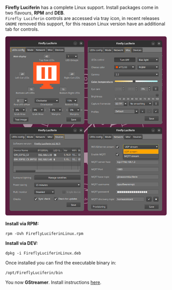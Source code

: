 **Firefly Luciferin** has a complete Linux support.
Install packages come in two flavours, **RPM** and **DEB**.  
`Firefly Luciferin` controls are accessed via tray icon, in recent releases `GNOME` removed this support, for this reason Linux version have an additional tab for controls.

![Linux UI](https://github.com/sblantipodi/firefly_luciferin/blob/master/data/img/linux_ui.png)

**Install via RPM:**
```
rpm -Uvh FireflyLuciferinLinux.rpm
```

**Install via DEV:**
```
dpkg -i FireflyLuciferinLinux.deb
```

Once installed you can find the executable binary in:
```
/opt/FireflyLuciferin/bin
```

You now **GStreamer**. Install instructions [here](https://gstreamer.freedesktop.org/documentation/installing/on-linux.html?gi-language=c).


